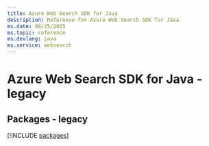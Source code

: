 ```yaml
---
title: Azure Web Search SDK for Java
description: Reference for Azure Web Search SDK for Java
ms.date: 08/25/2025
ms.topic: reference
ms.devlang: java
ms.service: websearch
---
```

# Azure Web Search SDK for Java - legacy
## Packages - legacy
[!INCLUDE [packages](web-search-index.md)]